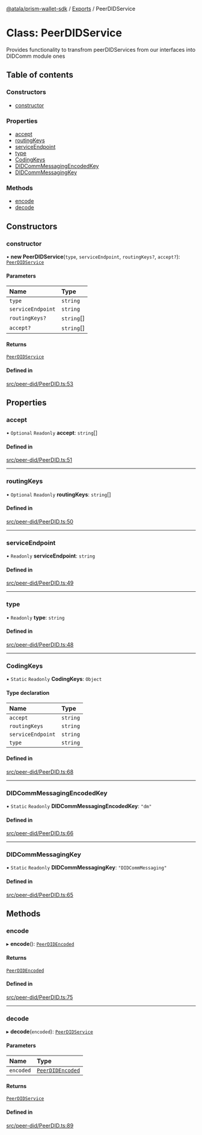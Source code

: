 [@atala/prism-wallet-sdk](../README.md) / [Exports](../modules.md) / PeerDIDService

# Class: PeerDIDService

Provides functionality to transfrom peerDIDServices from our interfaces into DIDComm module ones

## Table of contents

### Constructors

- [constructor](PeerDIDService.md#constructor)

### Properties

- [accept](PeerDIDService.md#accept)
- [routingKeys](PeerDIDService.md#routingkeys)
- [serviceEndpoint](PeerDIDService.md#serviceendpoint)
- [type](PeerDIDService.md#type)
- [CodingKeys](PeerDIDService.md#codingkeys)
- [DIDCommMessagingEncodedKey](PeerDIDService.md#didcommmessagingencodedkey)
- [DIDCommMessagingKey](PeerDIDService.md#didcommmessagingkey)

### Methods

- [encode](PeerDIDService.md#encode)
- [decode](PeerDIDService.md#decode)

## Constructors

### constructor

• **new PeerDIDService**(`type`, `serviceEndpoint`, `routingKeys?`, `accept?`): [`PeerDIDService`](PeerDIDService.md)

#### Parameters

| Name | Type |
| :------ | :------ |
| `type` | `string` |
| `serviceEndpoint` | `string` |
| `routingKeys?` | `string`[] |
| `accept?` | `string`[] |

#### Returns

[`PeerDIDService`](PeerDIDService.md)

#### Defined in

[src/peer-did/PeerDID.ts:53](https://github.com/hyperledger/identus-edge-agent-sdk-ts/blob/412988e74b53c977d2db02a120bdfcde11978df5/src/peer-did/PeerDID.ts#L53)

## Properties

### accept

• `Optional` `Readonly` **accept**: `string`[]

#### Defined in

[src/peer-did/PeerDID.ts:51](https://github.com/hyperledger/identus-edge-agent-sdk-ts/blob/412988e74b53c977d2db02a120bdfcde11978df5/src/peer-did/PeerDID.ts#L51)

___

### routingKeys

• `Optional` `Readonly` **routingKeys**: `string`[]

#### Defined in

[src/peer-did/PeerDID.ts:50](https://github.com/hyperledger/identus-edge-agent-sdk-ts/blob/412988e74b53c977d2db02a120bdfcde11978df5/src/peer-did/PeerDID.ts#L50)

___

### serviceEndpoint

• `Readonly` **serviceEndpoint**: `string`

#### Defined in

[src/peer-did/PeerDID.ts:49](https://github.com/hyperledger/identus-edge-agent-sdk-ts/blob/412988e74b53c977d2db02a120bdfcde11978df5/src/peer-did/PeerDID.ts#L49)

___

### type

• `Readonly` **type**: `string`

#### Defined in

[src/peer-did/PeerDID.ts:48](https://github.com/hyperledger/identus-edge-agent-sdk-ts/blob/412988e74b53c977d2db02a120bdfcde11978df5/src/peer-did/PeerDID.ts#L48)

___

### CodingKeys

▪ `Static` `Readonly` **CodingKeys**: `Object`

#### Type declaration

| Name | Type |
| :------ | :------ |
| `accept` | `string` |
| `routingKeys` | `string` |
| `serviceEndpoint` | `string` |
| `type` | `string` |

#### Defined in

[src/peer-did/PeerDID.ts:68](https://github.com/hyperledger/identus-edge-agent-sdk-ts/blob/412988e74b53c977d2db02a120bdfcde11978df5/src/peer-did/PeerDID.ts#L68)

___

### DIDCommMessagingEncodedKey

▪ `Static` `Readonly` **DIDCommMessagingEncodedKey**: ``"dm"``

#### Defined in

[src/peer-did/PeerDID.ts:66](https://github.com/hyperledger/identus-edge-agent-sdk-ts/blob/412988e74b53c977d2db02a120bdfcde11978df5/src/peer-did/PeerDID.ts#L66)

___

### DIDCommMessagingKey

▪ `Static` `Readonly` **DIDCommMessagingKey**: ``"DIDCommMessaging"``

#### Defined in

[src/peer-did/PeerDID.ts:65](https://github.com/hyperledger/identus-edge-agent-sdk-ts/blob/412988e74b53c977d2db02a120bdfcde11978df5/src/peer-did/PeerDID.ts#L65)

## Methods

### encode

▸ **encode**(): [`PeerDIDEncoded`](../interfaces/PeerDIDEncoded.md)

#### Returns

[`PeerDIDEncoded`](../interfaces/PeerDIDEncoded.md)

#### Defined in

[src/peer-did/PeerDID.ts:75](https://github.com/hyperledger/identus-edge-agent-sdk-ts/blob/412988e74b53c977d2db02a120bdfcde11978df5/src/peer-did/PeerDID.ts#L75)

___

### decode

▸ **decode**(`encoded`): [`PeerDIDService`](PeerDIDService.md)

#### Parameters

| Name | Type |
| :------ | :------ |
| `encoded` | [`PeerDIDEncoded`](../interfaces/PeerDIDEncoded.md) |

#### Returns

[`PeerDIDService`](PeerDIDService.md)

#### Defined in

[src/peer-did/PeerDID.ts:89](https://github.com/hyperledger/identus-edge-agent-sdk-ts/blob/412988e74b53c977d2db02a120bdfcde11978df5/src/peer-did/PeerDID.ts#L89)
